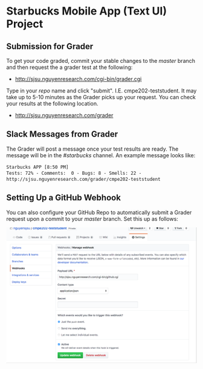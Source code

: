 # Starbucks Mobile App (Text UI) Project

## Submission for Grader

To get your code graded, commit your stable changes to the *master* branch and then request the a grader test at the following:

* http://sjsu.nguyenresearch.com/cgi-bin/grader.cgi

Type in your *repo* name and click "submit".  I.E. cmpe202-teststudent.  It may take up to 5-10 minutes as the Grader picks up your request.  You can check your results at the following location.

* http://sjsu.nguyenresearch.com/grader

## Slack Messages from Grader

The Grader will post a message once your test results are ready.  The message will be in the *#starbucks* channel.  An example message looks like:

```
Starbucks APP [8:50 PM]
Tests: 72% - Comments:  0 - Bugs: 8 - Smells: 22 - http://sjsu.nguyenresearch.com/grader/cmpe202-teststudent
```

## Setting Up a GitHub Webhook

You can also configure your GitHub Repo to automatically submit a Grader request upon a commit to your *master* branch.  Set this up as follows:

![GitHub Webhook](./images/github-webhook.png)
